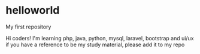 # helloworld
My first repository

Hi coders!
I'm learning php, java, python, mysql, laravel, bootstrap and ui/ux
if you have a reference to be my study material, please add it to my repo
